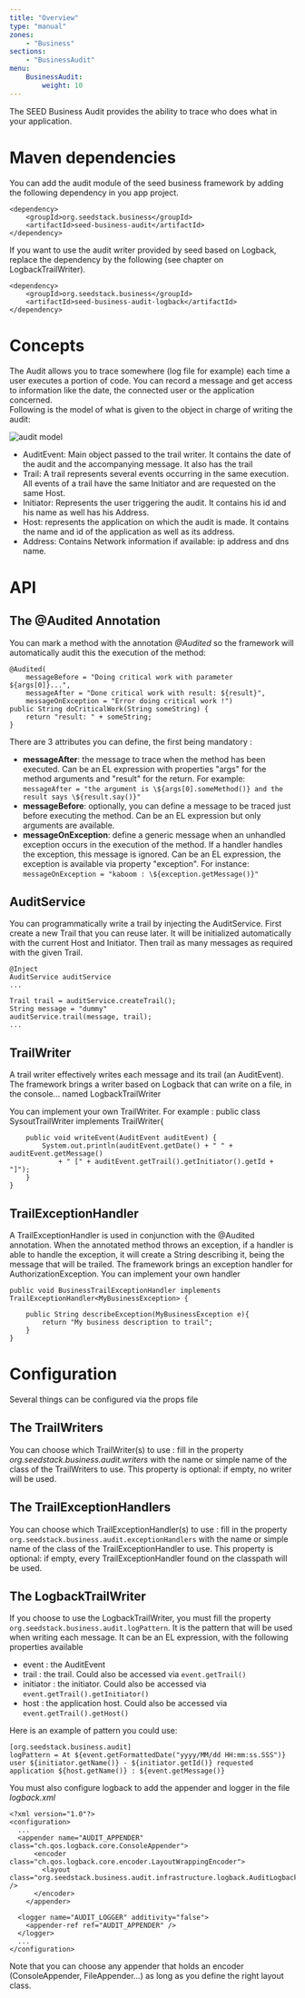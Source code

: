 ```yaml
---
title: "Overview"
type: "manual"
zones:
    - "Business"
sections:
    - "BusinessAudit"
menu:
    BusinessAudit:
        weight: 10
---
```



The SEED Business Audit provides the ability to trace who does what in your application.

# Maven dependencies

You can add the audit module of the seed business framework by adding the following dependency in you app project.

    <dependency>
        <groupId>org.seedstack.business</groupId>
        <artifactId>seed-business-audit</artifactId>
    </dependency>

If you want to use the audit writer provided by seed based on Logback, replace the dependency by the following 
(see chapter on LogbackTrailWriter).

    <dependency>
        <groupId>org.seedstack.business</groupId>
        <artifactId>seed-business-audit-logback</artifactId>
    </dependency>

# Concepts

The Audit allows you to trace somewhere (log file for example) each time a user executes a portion of code. You can 
record a message and get access to information like the date,  the connected user or the application concerned. 
</br>Following is the model of what is given to the object in charge of writing the audit:

![audit model](/img/business/audit-model.png)

 - AuditEvent: Main object passed to the trail writer. It contains the date of the audit and the accompanying message. 
 It also has the trail
 - Trail: A trail represents several events occurring in the same execution. All events of a trail have the same 
 Initiator and are requested on the same Host.
 - Initiator: Represents the user triggering the audit. It contains his id and his name as well has his Address.
 - Host: represents the application on which the audit is made. It contains the name and id of the application as 
 well as its address.
 - Address: Contains Network information if available: ip address and dns name.

# API

## The @Audited Annotation

You can mark a method with the annotation *@Audited* so the framework will automatically audit this the execution of 
the method:

    @Audited(
        messageBefore = "Doing critical work with parameter ${args[0]}...", 
        messageAfter = "Done critical work with result: ${result}", 
        messageOnException = "Error doing critical work !")
    public String doCriticalWork(String someString) {
        return "result: " + someString;
    }


There are 3 attributes you can define, the first being mandatory :

* **messageAfter**: the message to trace when the method has been executed. Can be an EL expression with properties 
"args" for the method arguments and "result" for the return. For example: 
`messageAfter = "the argument is \${args[0].someMethod()} and the result says \${result.say()}"`
* **messageBefore**: optionally, you can define a message to be traced just before executing the method. 
Can be an EL expression but only arguments are available.
* **messageOnException**: define a generic message when an unhandled exception occurs in the execution of the method. 
If a handler handles the exception, this message is ignored. Can be an EL expression, the exception is available via 
property "exception". For instance: `messageOnException = "kaboom : \${exception.getMessage()}"`

## AuditService
You can programmatically write a trail by injecting the AuditService. First create a new Trail that you can reuse later. 
It will be initialized automatically with the current Host and Initiator. Then trail as many messages as required with 
the given Trail.

    @Inject
    AuditService auditService
    ...
    
    Trail trail = auditService.createTrail();
    String message = "dummy"
    auditService.trail(message, trail);
    ...
    
## TrailWriter
A trail writer effectively writes each message and its trail (an AuditEvent). The framework brings a writer based on 
Logback that can write on a file, in the console... named LogbackTrailWriter

You can implement your own TrailWriter. For example :
    public class SysoutTrailWriter implements TrailWriter{
    
        public void writeEvent(AuditEvent auditEvent) {
            System.out.println(auditEvent.getDate() + " " + auditEvent.getMessage() 
                + " [" + auditEvent.getTrail().getInitiator().getId + "]");        
        }
    }
    
## TrailExceptionHandler
A TrailExceptionHandler is used in conjunction with the @Audited annotation. When the annotated method throws an exception, 
if a handler is able to handle the exception, it will create a String describing it, being the message that will be trailed. 
The framework brings an exception handler for AuthorizationException.
You can implement your own handler

    public void BusinessTrailExceptionHandler implements TrailExceptionHandler<MyBusinessException> {
    
        public String describeException(MyBusinessException e){
            return "My business description to trail";
        }
    }

# Configuration
Several things can be configured via the props file

## The TrailWriters
You can choose which TrailWriter(s) to use : fill in the property *org.seedstack.business.audit.writers* with the name
or simple name of the class of the TrailWriters to use.
This property is optional: if empty, no writer will be used.

## The TrailExceptionHandlers
You can choose which TrailExceptionHandler(s) to use : fill in the property `org.seedstack.business.audit.exceptionHandlers`
with the name or simple name of the class of the TrailExceptionHandler to use.
This property is optional: if empty, every TrailExceptionHandler found on the classpath will be used.

## The LogbackTrailWriter
If you choose to use the LogbackTrailWriter, you must fill the property `org.seedstack.business.audit.logPattern`.
It is the pattern that will be used when writing each message. It can be an EL expression, with the following properties available

 - event : the AuditEvent
 - trail : the trail. Could also be accessed via `event.getTrail()`
 - initiator : the initiator. Could also be accessed via `event.getTrail().getInitiator()`
 - host : the application host. Could also be accessed via `event.getTrail().getHost()`
 
Here is an example of pattern you could use:

    [org.seedstack.business.audit]
    logPattern = At ${event.getFormattedDate("yyyy/MM/dd HH:mm:ss.SSS")} user ${initiator.getName()} - ${initiator.getId()} requested application ${host.getName()} : ${event.getMessage()}
    
You must also configure logback to add the appender and logger in the file *logback.xml*

    <?xml version="1.0"?>
    <configuration>
      ...
      <appender name="AUDIT_APPENDER" class="ch.qos.logback.core.ConsoleAppender">
          <encoder class="ch.qos.logback.core.encoder.LayoutWrappingEncoder">
            <layout class="org.seedstack.business.audit.infrastructure.logback.AuditLogbackLayout" />
          </encoder>
        </appender>
    
      <logger name="AUDIT_LOGGER" additivity="false">
        <appender-ref ref="AUDIT_APPENDER" />
      </logger>
      ...
    </configuration>
    
Note that you can choose any appender that holds an encoder (ConsoleAppender, FileAppender...) as long as you define 
the right layout class.